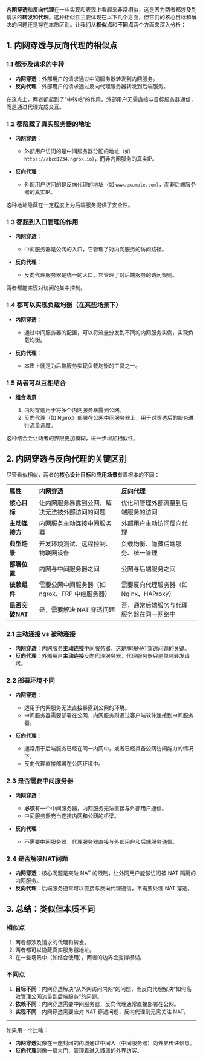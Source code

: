 **内网穿透**和**反向代理**在一些实现和表现上看起来非常相似，这是因为两者都涉及到请求的**转发和代理**。这种相似性主要体现在以下几个方面，但它们的核心目标和解决的问题还是存在本质区别。让我们从**相似点**和**不同点**两个方面来深入分析：

## **1. 内网穿透与反向代理的相似点**

### **1.1 都涉及请求的中转**

*   **内网穿透**：外部用户的请求通过中间服务器转发到内网服务。
*   **反向代理**：外部用户的请求通过反向代理服务器转发到后端服务。

在这点上，两者都起到了“中转站”的作用，外部用户无需直接与目标服务器通信，而是通过代理完成交互。

### **1.2 都隐藏了真实服务器的地址**

*   **内网穿透**：

    *   外部用户访问的是中间服务器分配的地址（如 `https://abcd1234.ngrok.io`），而非内网服务的真实IP。
*   **反向代理**：

    *   外部用户访问的是反向代理的地址（如 `www.example.com`），而非后端服务器的真实IP。

这种地址隐藏在一定程度上为后端服务提供了安全性。

### **1.3 都起到入口管理的作用**

*   **内网穿透**：

    *   中间服务器是公网的入口，它管理了对内网服务的访问路径。
*   **反向代理**：

    *   反向代理服务器是统一的入口，它管理了对后端服务的访问规则。

两者都能实现对访问的集中控制。

### **1.4 都可以实现负载均衡（在某些场景下）**

*   **内网穿透**：

    *   通过中间服务器的配置，可以将流量分发到不同的内网服务实例，实现负载均衡。
*   **反向代理**：

    *   本质上就是为后端服务实现负载均衡的工具之一。

### **1.5 两者可以互相结合**

*   **组合场景**：

    1.  内网穿透用于将多个内网服务暴露到公网。
    2.  反向代理（如 Nginx）部署在公网中间服务器上，用于对穿透后的服务进行流量调度。

这种结合会让两者的界限更加模糊，进一步增加相似性。

## **2. 内网穿透与反向代理的关键区别**

尽管看似相似，两者的**核心设计目标**和**应用场景**有着根本的不同：

| **属性**      | **内网穿透**                     | **反向代理**                   |
| :---------- | :--------------------------- | :------------------------- |
| **核心目标**    | 让内网服务暴露到公网，解决无法被外部访问的问题      | 优化和管理外部流量到后端服务的访问          |
| **主动连接方**   | 内网服务主动连接中间服务器                | 外部用户主动访问反向代理               |
| **典型场景**    | 开发环境测试、远程控制、物联网设备            | 负载均衡、隐藏后端服务、统一管理           |
| **部署位置**    | 内网与中间服务器之间                   | 公网与后端服务之间                  |
| **依赖组件**    | 需要公网中间服务器（如 ngrok、FRP 中继服务器） | 需要反向代理服务器（如 Nginx、HAProxy） |
| **是否突破NAT** | 是，需要解决 NAT 穿透问题              | 否，通常后端服务与代理服务器在同一网络中       |

### **2.1 主动连接 vs 被动连接**

*   **内网穿透**：内网服务**主动连接**中间服务器，这是解决NAT穿透问题的关键。
*   **反向代理**：外部用户**主动连接**反向代理服务器，代理服务器只是单纯转发请求。

### **2.2 部署环境不同**

*   **内网穿透**：

    *   适用于内网服务无法直接暴露到公网的环境。
    *   中间服务器需要部署在公网，内网服务则通过客户端软件连接到中间服务器。
*   **反向代理**：

    *   通常用于后端服务已经在同一内网中，或者已经具备公网访问能力的情况下。
    *   反向代理直接部署在公网环境中。

### **2.3 是否需要中间服务器**

*   **内网穿透**：

    *   **必须**有一个中间服务器，内网服务无法直接与外部用户通信。
    *   中间服务器充当连接内网和公网的桥梁。
*   **反向代理**：

    *   不需要中间服务器，代理服务器直接与外部用户和后端服务通信。

### **2.4 是否解决NAT问题**

*   **内网穿透**：核心问题是突破 NAT 的限制，让外网用户能够访问被 NAT 隔离的内网服务。
*   **反向代理**：后端服务通常可以直接与反向代理通信，不需要处理 NAT 穿透。

## **3. 总结：类似但本质不同**

### **相似点**

1.  两者都涉及请求的代理和转发。
2.  两者都可以隐藏真实服务器地址。
3.  在一些场景中（如结合使用），两者的边界会变得模糊。

### **不同点**

1.  **目标不同**：内网穿透解决“从外网访问内网”的问题，而反向代理解决“如何高效管理公网流量到后端服务”的问题。
2.  **依赖不同**：内网穿透需要中间服务器，反向代理通常直接部署在公网。
3.  **实现不同**：内网穿透需要应对 NAT 穿透问题，反向代理则无需关注 NAT。

***

如果用一个比喻：

*   **内网穿透**就像在一座封闭的内城通过中间人（中间服务器）向外界传递信息。
*   **反向代理**则像一扇大门，管理着进入城堡的外界访客。

